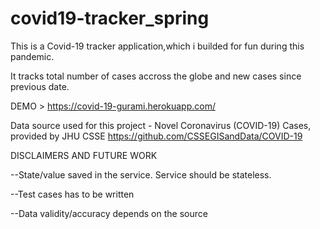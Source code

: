 # covid19-tracker_spring
This is a Covid-19 tracker application,which i builded for fun during this pandemic.

It tracks total number of cases accross the globe and new cases since previous date.

DEMO > https://covid-19-gurami.herokuapp.com/

Data source used for this project - Novel Coronavirus (COVID-19) Cases, provided by JHU CSSE 
https://github.com/CSSEGISandData/COVID-19

DISCLAIMERS AND FUTURE WORK

--State/value saved in the service. Service should be stateless.

--Test cases has to be written

--Data validity/accuracy depends on the source
